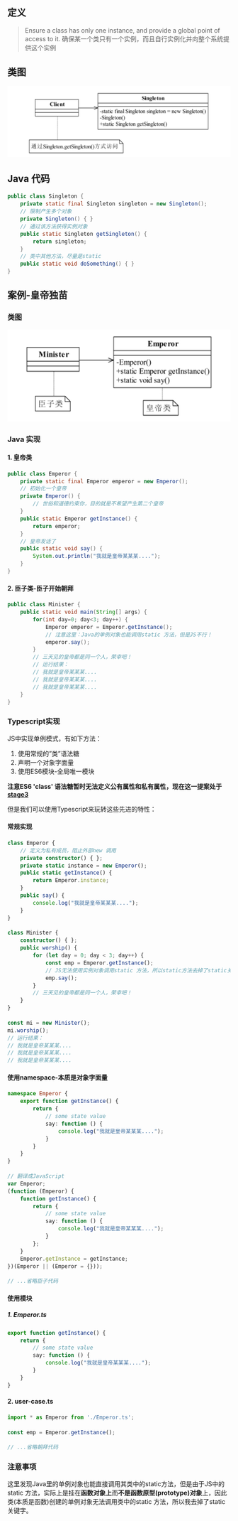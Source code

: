 <!--
 * @description:
 * @Author: tianzhi
 * @Date: 2020-04-26 09:18:06
 * @LastEditors: tianzhi
 * @LastEditTime: 2020-04-26 11:21:15
 -->

## 定义

> Ensure a class has only one instance, and provide a global point of access to it.
> 确保某一个类只有一个实例，而且自行实例化并向整个系统提供这个实例

## 类图

![单例模式通用类图](./class_diagram.png)

## Java 代码

```java
public class Singleton {
    private static final Singleton singleton = new Singleton();
    // 限制产生多个对象￼
    private Singleton() {￼}￼
    // 通过该方法获得实例对象￼
    public static Singleton getSingleton() {
        return singleton;
    }
    // 类中其他方法，尽量是static￼
    public static void doSomething() {￼}￼
}
```

## 案例-皇帝独苗

### 类图

![臣子叩拜皇帝类图](./example_class_diagram.png)

### Java 实现

#### 1. 皇帝类

```java
public class Emperor {￼
    private static final Emperor emperor = new Emperor();
    // 初始化一个皇帝￼
    private Emperor() {￼
        // 世俗和道德约束你，目的就是不希望产生第二个皇帝￼
    }￼
    public static Emperor getInstance() {￼
        return emperor;￼
    }￼
    // 皇帝发话了￼
    public static void say() {￼
        System.out.println("我就是皇帝某某某....");￼
    }￼
}
```

#### 2. 臣子类-臣子开始朝拜

```java
public class Minister {￼
    public static void main(String[] args) {￼
        for(int day=0; day<3; day++) {￼
            Emperor emperor = Emperor.getInstance();￼
            // 注意这里：Java的单例对象也能调用static 方法，但是JS不行！
            emperor.say();￼
        }￼
        // 三天见的皇帝都是同一个人，荣幸吧！￼
        // 运行结果：
        // 我就是皇帝某某某....
        // 我就是皇帝某某某....
        // 我就是皇帝某某某....
    }￼
}
```

### Typescript实现

JS中实现单例模式，有如下方法：

1. 使用常规的”类”语法糖
2. 声明一个对象字面量
3. 使用ES6模块-全局唯一模块

**注意ES6 'class' 语法糖暂时无法定义公有属性和私有属性，现在这一提案处于[stage3](https://github.com/tc39/proposal-class-fields)**

但是我们可以使用Typescript来玩转这些先进的特性：

#### 常规实现

```typescript
class Emperor {
    // 定义为私有成员，阻止外部new 调用
    private constructor() { };
    private static instance = new Emperor();
    public static getInstance() {
        return Emperor.instance;
    }
    public say() {
        console.log("我就是皇帝某某某....");
    }
}

class Minister {
    constructor() { };
    public worship() {
        for (let day = 0; day < 3; day++) {
            const emp = Emperor.getInstance();
            // JS无法使用实例对象调用static 方法，所以static方法去掉了static关键字
            emp.say();
        }
        // 三天见的皇帝都是同一个人，荣幸吧！￼
    }
}

const mi = new Minister();
mi.worship();
// 运行结果：
// 我就是皇帝某某某....
// 我就是皇帝某某某....
// 我就是皇帝某某某....
```

#### 使用namespace-本质是对象字面量

```typescript
namespace Emperor {
    export function getInstance() {
        return {
            // some state value
            say: function () {
                console.log("我就是皇帝某某某....");
            }
        }
    }
}

// 翻译成JavaScript
var Emperor;
(function (Emperor) {
    function getInstance() {
        return {
            // some state value
            say: function () {
                console.log("我就是皇帝某某某....");
            }
        };
    }
    Emperor.getInstance = getInstance;
})(Emperor || (Emperor = {}));

// ...省略臣子代码
```

#### 使用模块

##### 1. Emperor.ts

```typescript
export function getInstance() {
    return {
        // some state value
        say: function () {
            console.log("我就是皇帝某某某....");
        }
    }
}
```

#### 2. user-case.ts

```typescript
import * as Emperor from './Emperor.ts';

const emp = Emperor.getInstance();

// ...省略朝拜代码
```

### 注意事项

这里发现Java里的单例对象也能直接调用其类中的static方法，但是由于JS中的static 方法，实际上是挂在**函数对象上**而**不是函数原型(prototype)对象**上，因此类(本质是函数)创建的单例对象无法调用类中的static 方法，所以我去掉了static关键字。